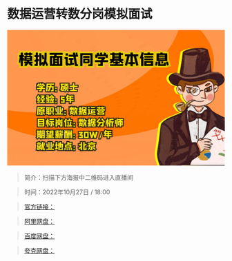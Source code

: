 # 数据运营转数分岗模拟面试

![img](../../assets/cba0c332440d43cfa5ea6611f2fcc63d.jpg)

> 简介：扫描下方海报中二维码进入直播间

> 时间：2022年10月27日 / 18:00

> [官方链接：]()

> [阿里网盘：]()

> [百度网盘：]()

> [夸克网盘：]()
